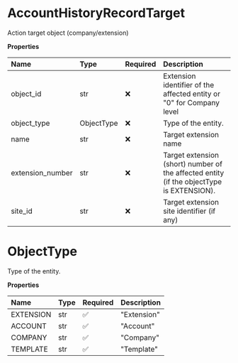# AccountHistoryRecordTarget

Action target object (company/extension)

**Properties**

| Name             | Type       | Required | Description                                                                              |
| :--------------- | :--------- | :------- | :--------------------------------------------------------------------------------------- |
| object_id        | str        | ❌       | Extension identifier of the affected entity or "0" for Company level                     |
| object_type      | ObjectType | ❌       | Type of the entity.                                                                      |
| name             | str        | ❌       | Target extension name                                                                    |
| extension_number | str        | ❌       | Target extension (short) number of the affected entity (if the objectType is EXTENSION). |
| site_id          | str        | ❌       | Target extension site identifier (if any)                                                |

# ObjectType

Type of the entity.

**Properties**

| Name      | Type | Required | Description |
| :-------- | :--- | :------- | :---------- |
| EXTENSION | str  | ✅       | "Extension" |
| ACCOUNT   | str  | ✅       | "Account"   |
| COMPANY   | str  | ✅       | "Company"   |
| TEMPLATE  | str  | ✅       | "Template"  |

<!-- This file was generated by liblab | https://liblab.com/ -->
